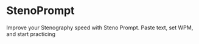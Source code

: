 # StenoPrompt
Improve your Stenography speed with Steno Prompt. Paste text, set WPM, and start practicing
